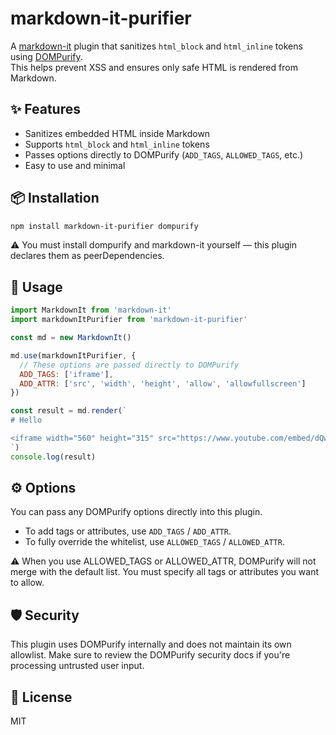 # markdown-it-purifier

A [markdown-it](https://github.com/markdown-it/markdown-it) plugin that sanitizes `html_block` and `html_inline` tokens using [DOMPurify](https://github.com/cure53/DOMPurify).  
This helps prevent XSS and ensures only safe HTML is rendered from Markdown.

## ✨ Features

- Sanitizes embedded HTML inside Markdown
- Supports `html_block` and `html_inline` tokens
- Passes options directly to DOMPurify (`ADD_TAGS`, `ALLOWED_TAGS`, etc.)
- Easy to use and minimal

## 📦 Installation

```bash
npm install markdown-it-purifier dompurify
```

⚠️ You must install dompurify and markdown-it yourself — this plugin declares them as peerDependencies.

## 🚀 Usage

```js
import MarkdownIt from 'markdown-it'
import markdownItPurifier from 'markdown-it-purifier'

const md = new MarkdownIt()

md.use(markdownItPurifier, {
  // These options are passed directly to DOMPurify
  ADD_TAGS: ['iframe'],
  ADD_ATTR: ['src', 'width', 'height', 'allow', 'allowfullscreen']
})

const result = md.render(`
# Hello

<iframe width="560" height="315" src="https://www.youtube.com/embed/dQw4w9WgXcQ" allowfullscreen></iframe>
`)
console.log(result)
```

## ⚙️ Options

You can pass any DOMPurify options directly into this plugin.

* To add tags or attributes, use `ADD_TAGS` / `ADD_ATTR`.
* To fully override the whitelist, use `ALLOWED_TAGS` / `ALLOWED_ATTR`.

⚠️ When you use ALLOWED_TAGS or ALLOWED_ATTR, DOMPurify will not merge with the default list.
You must specify all tags or attributes you want to allow.

## 🛡️ Security

This plugin uses DOMPurify internally and does not maintain its own allowlist.
Make sure to review the DOMPurify security docs if you're processing untrusted user input.

## 📄 License

MIT
